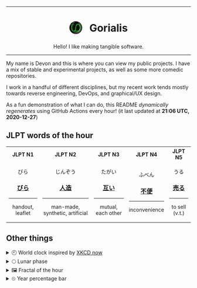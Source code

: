 ***

<h1 align="center">
<sub>
    <img src="readme/resources/avatar.png" height="36">
</sub>
&nbsp;
Gorialis
</h1>
<p align="center">
Hello! I like making tangible software.
</p>

***

My name is Devon and this is where you can view my public projects. I have a mix of stable and experimental projects, as well as some more comedic repositories.

I work in a handful of different disciplines, but my recent work tends mostly towards reverse engineering, DevOps, and graphical/UX design.

As a fun demonstration of what I can do, this README *dynamically regenerates* using GitHub Actions every hour! (it last updated at **21:06 UTC, 2020-12-27**)

<h2>JLPT words of the hour</h2>
<table>
    <tr>
        <th>JLPT N1</th>
        <th>JLPT N2</th>
        <th>JLPT N3</th>
        <th>JLPT N4</th>
        <th>JLPT N5</th>
    </tr>
    <tr>
        <td>
            <p align="center">びら</p>
            <h3 align="center"><b><a href="https://jisho.org/search/%E3%81%B3%E3%82%89">びら</a></b></h3>
            <hr>
            <p align="center">handout,<wbr> leaflet</p>
        </td>
        <td>
            <p align="center">じんぞう</p>
            <h3 align="center"><b><a href="https://jisho.org/search/%E4%BA%BA%E9%80%A0">人造</a></b></h3>
            <hr>
            <p align="center">man-made,<wbr> synthetic,<wbr> artificial</p>
        </td>
        <td>
            <p align="center">たがい</p>
            <h3 align="center"><b><a href="https://jisho.org/search/%E4%BA%92%E3%81%84">互い</a></b></h3>
            <hr>
            <p align="center">mutual,<wbr> each other</p>
        </td>
        <td>
            <p align="center">ふべん</p>
            <h3 align="center"><b><a href="https://jisho.org/search/%E4%B8%8D%E4%BE%BF">不便</a></b></h3>
            <hr>
            <p align="center">inconvenience</p>
        </td>
        <td>
            <p align="center">うる</p>
            <h3 align="center"><b><a href="https://jisho.org/search/%E5%A3%B2%E3%82%8B">売る</a></b></h3>
            <hr>
            <p align="center">to sell (v.t.)</p>
        </td>
    </tr>
</table>

<h2>Other things</h2>
<details>
<summary>🕘  World clock inspired by <a href="https://xkcd.com/now">XKCD now</a></summary>

> <img src="generated/now.png" width="512">

</details>
<details>
<summary>🌕 Lunar phase</summary>

The moon is approximately 46.75% through its phase (Full Moon).

</details>
<details>
<summary>&#x1f5bc; Fractal of the hour</summary>

> <img src="generated/fractal.png" width="512">

</details>
<details>
<summary>&#x23f2; Year percentage bar</summary>
<pre><code>2020 [███████████████████▁] 98.87%</code></pre>
</details>
